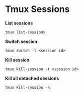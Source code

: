 # Tmux Sessions

**List sessions**

    tmux list-sessions

**Switch session**

    tmux switch -t <session id>

**Kill session**

    tmux kill-session -t <session id>


**Kill all detached sessions**

    tmux kill-session -a
